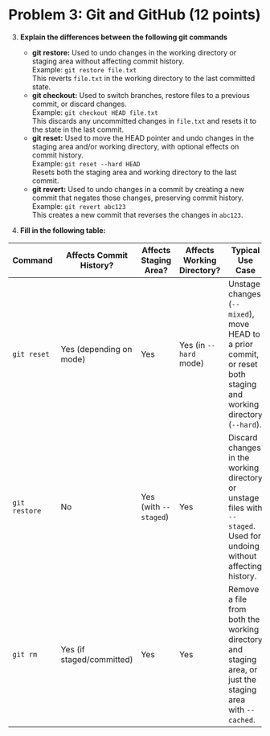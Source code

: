 # Problem 3: Git and GitHub (12 points)

3. **Explain the differences between the following git commands**
   - **git restore:** Used to undo changes in the working directory or staging area without affecting commit history.  
     Example: `git restore file.txt`  
     This reverts `file.txt` in the working directory to the last committed state.
   - **git checkout:** Used to switch branches, restore files to a previous commit, or discard changes.  
     Example: `git checkout HEAD file.txt`  
     This discards any uncommitted changes in `file.txt` and resets it to the state in the last commit.
   - **git reset:** Used to move the HEAD pointer and undo changes in the staging area and/or working directory, with optional effects on commit history.  
     Example: `git reset --hard HEAD`  
     Resets both the staging area and working directory to the last commit.
   - **git revert:** Used to undo changes in a commit by creating a new commit that negates those changes, preserving commit history.  
     Example: `git revert abc123`  
     This creates a new commit that reverses the changes in `abc123`.

4. **Fill in the following table:**

| **Command**   | **Affects Commit History?** | **Affects Staging Area?** | **Affects Working Directory?** | **Typical Use Case**                                                                                     |
|---------------|------------------------------|---------------------------|--------------------------------|---------------------------------------------------------------------------------------------------------|
| `git reset`   | Yes (depending on mode)      | Yes                       | Yes (in `--hard` mode)         | Unstage changes (`--mixed`), move HEAD to a prior commit, or reset both staging and working directory (`--hard`). |
| `git restore` | No                           | Yes (with `--staged`)     | Yes                            | Discard changes in the working directory or unstage files with `--staged`. Used for undoing without affecting history. |
| `git rm`      | Yes (if staged/committed)    | Yes                       | Yes                            | Remove a file from both the working directory and staging area, or just the staging area with `--cached`. |
